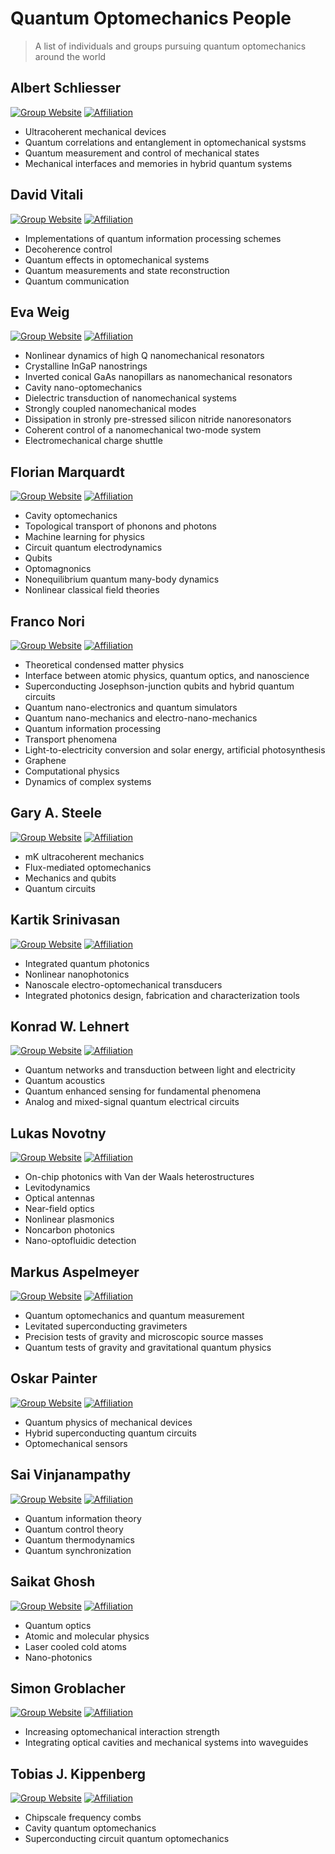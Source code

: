 # Quantum Optomechanics People

> A list of individuals and groups pursuing quantum optomechanics around the world

## Albert Schliesser

[![Group Website](https://img.shields.io/badge/Group%20Website-Quantum%20Optomechanics-blue?style=flat-square)](https://nbi.ku.dk/english/research/quantum-optics-and-photonics/quantum-optomechanics/)
[![Affiliation](https://img.shields.io/badge/Affiliation-Neils%20Bohr%20Institute-lightgrey?style=flat-square)](https://nbi.ku.dk/english/)

* Ultracoherent mechanical devices
* Quantum correlations and entanglement in optomechanical systsms
* Quantum measurement and control of mechanical states
* Mechanical interfaces and memories in hybrid quantum systems

## David Vitali

[![Group Website](https://img.shields.io/badge/Group%20Website-Quantum%20Optics-blue?style=flat-square)](http://camcat.df.unicam.it/)
[![Affiliation](https://img.shields.io/badge/Affiliation-Physics%20Division,%20University%20of%20Camerino-lightgrey?style=flat-square)](https://fisica.unicam.it/)

* Implementations of quantum information processing schemes
* Decoherence control
* Quantum effects in optomechanical systems
* Quantum measurements and state reconstruction
* Quantum communication

## Eva Weig

[![Group Website](https://img.shields.io/badge/Group%20Website-Nanomechanics%20Group-blue?style=flat-square)](https://www.weig.uni-konstanz.de/en/)
[![Affiliation](https://img.shields.io/badge/Affiliation-Department%20of%20Physics,%20University%20of%20Konstanz-lightgrey?style=flat-square)](https://www.physik.uni-konstanz.de/en/)

* Nonlinear dynamics of high Q nanomechanical resonators
* Crystalline InGaP nanostrings
* Inverted conical GaAs nanopillars as nanomechanical resonators
* Cavity nano-optomechanics
* Dielectric transduction of nanomechanical systems
* Strongly coupled nanomechanical modes
* Dissipation in stronly pre-stressed silicon nitride nanoresonators
* Coherent control of a nanomechanical two-mode system
* Electromechanical charge shuttle

## Florian Marquardt

[![Group Website](https://img.shields.io/badge/Group%20Website-Marquardt%20Division-blue?style=flat-square)](https://www.mpl.mpg.de/divisions/marquardt-division/)
[![Affiliation](https://img.shields.io/badge/Affiliation-Max%20Planck%20Institute%20for%20the%20Science%20of%20Light-lightgrey?style=flat-square)](https://mpl.mpg.de/)

* Cavity optomechanics
* Topological transport of phonons and photons
* Machine learning for physics
* Circuit quantum electrodynamics
* Qubits
* Optomagnonics
* Nonequilibrium quantum many-body dynamics
* Nonlinear classical field theories

## Franco Nori

[![Group Website](https://img.shields.io/badge/Group%20Website-Theoretical%20Quantum%20Physics%20Laboratory-blue?style=flat-square)](https://dml.riken.jp/)
[![Affiliation](https://img.shields.io/badge/Affiliation-Cluster%20for%20Pioneering%20Research,%20RIKEN-lightgrey?style=flat-square)](https://www.riken.jp/en/research/labs/cpr/)

* Theoretical condensed matter physics
* Interface between atomic physics, quantum optics, and nanoscience
* Superconducting Josephson-junction qubits and hybrid quantum circuits
* Quantum nano-electronics and quantum simulators
* Quantum nano-mechanics and electro-nano-mechanics
* Quantum information processing
* Transport phenomena
* Light-to-electricity conversion and solar energy, artificial photosynthesis
* Graphene
* Computational physics
* Dynamics of complex systems


## Gary A. Steele

[![Group Website](https://img.shields.io/badge/Group%20Website-Steele%20Lab-blue?style=flat-square)](https://steelelab.tudelft.nl/)
[![Affiliation](https://img.shields.io/badge/Affiliation-Kavli%20Institute%20of%20Nanoscience-lightgrey?style=flat-square)](https://kavli.tudelft.nl/)

* mK ultracoherent mechanics
* Flux-mediated optomechanics
* Mechanics and qubits
* Quantum circuits

## Kartik Srinivasan

[![Group Website](https://img.shields.io/badge/Group%20Website-Srinivasan%20Research%20Group-blue?style=flat-square)](https://groups.jqi.umd.edu/srinivasan/)
[![Affiliation](https://img.shields.io/badge/Affiliation-Joint%20Quantum%20Institute-lightgrey?style=flat-square)](https://jqi.umd.edu/)

* Integrated quantum photonics
* Nonlinear nanophotonics
* Nanoscale electro-optomechanical transducers
* Integrated photonics design, fabrication and characterization tools

## Konrad W. Lehnert

[![Group Website](https://img.shields.io/badge/Group%20Website-Lehnert%20Group-blue?style=flat-square)](https://jila.colorado.edu/lehnert)
[![Affiliation](https://img.shields.io/badge/Affiliation-JILA-lightgrey?style=flat-square)](https://jila.colorado.edu/)

* Quantum networks and transduction between light and electricity
* Quantum acoustics
* Quantum enhanced sensing for fundamental phenomena
* Analog and mixed-signal quantum electrical circuits

## Lukas Novotny

[![Group Website](https://img.shields.io/badge/Group%20Website-Photonics%20Laboratory-blue?style=flat-square)](https://www.photonics.ethz.ch/en/home)
[![Affiliation](https://img.shields.io/badge/Affiliation-Department%20of%20Information%20Technology%20and%20Electrical%20Engineering-lightgrey?style=flat-square)](https://ee.ethz.ch/)

* On-chip photonics with Van der Waals heterostructures
* Levitodynamics
* Optical antennas
* Near-field optics
* Nonlinear plasmonics
* Noncarbon photonics
* Nano-optofluidic detection

## Markus Aspelmeyer

[![Group Website](https://img.shields.io/badge/Group%20Website-Aspelmeyer%20Group-blue?style=flat-square)](https://aspelmeyer.quantum.at/)
[![Affiliation](https://img.shields.io/badge/Affiliation-Faculty%20of%20Physics,%20University%20of%20Vienna-lightgrey?style=flat-square)](https://physik.univie.ac.at/en/)

* Quantum optomechanics and quantum measurement
* Levitated superconducting gravimeters
* Precision tests of gravity and microscopic source masses
* Quantum tests of gravity and gravitational quantum physics

## Oskar Painter

[![Group Website](https://img.shields.io/badge/Group%20Website-Painter%20Lab-blue?style=flat-square)](https://copilot.caltech.edu/)
[![Affiliation](https://img.shields.io/badge/Affiliation-Kavli%20Institute%20of%20Nanoscience-lightgrey?style=flat-square)](https://kavli.tudelft.nl/)

* Quantum physics of mechanical devices
* Hybrid superconducting quantum circuits
* Optomechanical sensors

## Sai Vinjanampathy

[![Group Website](https://img.shields.io/badge/Group%20Website-Quantum%20Information%20&%20Technologies-blue?style=flat-square)](https://sites.google.com/view/qitiitb)
[![Affiliation](https://img.shields.io/badge/Affiliation-Department%20of%20Physics,%20IIT%20Bombay-lightgrey?style=flat-square)](https://www.phy.iitb.ac.in/en)

* Quantum information theory
* Quantum control theory
* Quantum thermodynamics
* Quantum synchronization

## Saikat Ghosh

[![Group Website](https://img.shields.io/badge/Group%20Website-Quantum%20Measurement%20Group-blue?style=flat-square)](https://sites.google.com/site/saikatghoshiitk/home)
[![Affiliation](https://img.shields.io/badge/Affiliation-Department%20of%20Physics,%20IIT%20Kanpur-lightgrey?style=flat-square)](http://www.iitk.ac.in/phy/)

* Quantum optics
* Atomic and molecular physics
* Laser cooled cold atoms
* Nano-photonics

## Simon Groblacher

[![Group Website](https://img.shields.io/badge/Group%20Website-Groeblacher%20Lab-blue?style=flat-square)](https://www.groeblacherlab.org/)
[![Affiliation](https://img.shields.io/badge/Affiliation-Department%20of%20Quantum%20Nanoscience,%20TU%20Delft-lightgrey?style=flat-square)](https://www.tudelft.nl/en/faculty-of-applied-sciences/about-faculty/departments/quantum-nanoscience/)

* Increasing optomechanical interaction strength
* Integrating optical cavities and mechanical systems into waveguides

## Tobias J. Kippenberg

[![Group Website](https://img.shields.io/badge/Group%20Website-Laboratory%20of%20Photonics%20and%20Quantum%20Measurements-blue?style=flat-square)](https://www.epfl.ch/labs/k-lab/)
[![Affiliation](https://img.shields.io/badge/Affiliation-Institute%20of%20Physics,%20EPFL-lightgrey?style=flat-square)](https://www.epfl.ch/schools/sb/research/iphys/)

* Chipscale frequency combs
* Cavity quantum optomechanics
* Superconducting circuit quantum optomechanics